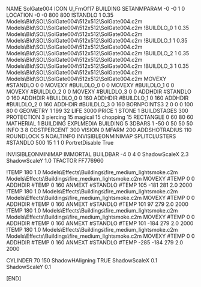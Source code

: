 NAME SolGate004
ICON U_FrnOf17
BUILDING
SETANMPARAM -0 -0 1 0
LOCATION -0 -0 800 800
!STANDLO      1 0.35 Models\Bld\SOL\SolGate004\512x512\SolGate004.c2m Models\Bld\SOL\SolGate004\512x512\SolGate004.c2m
!BUILDLO_0    1 0.35 Models\Bld\SOL\SolGate004\512x512\SolGate004.c2m Models\Bld\SOL\SolGate004\512x512\SolGate004.c2m
!BUILDLO_1    1 0.35 Models\Bld\SOL\SolGate004\512x512\SolGate004.c2m Models\Bld\SOL\SolGate004\512x512\SolGate004.c2m
!BUILDLO_2    1 0.35 Models\Bld\SOL\SolGate004\512x512\SolGate004.c2m Models\Bld\SOL\SolGate004\512x512\SolGate004.c2m
!BUILDLO_3    1 0.35 Models\Bld\SOL\SolGate004\512x512\SolGate004.c2m Models\Bld\SOL\SolGate004\512x512\SolGate004.c2m
MOVEXY #STANDLO   0 0
MOVEXY #BUILDLO_0 0 0
MOVEXY #BUILDLO_1 0 0
MOVEXY #BUILDLO_2 0 0
MOVEXY #BUILDLO_3 0 0
ADDHDIR #STANDLO 0 160
ADDHDIR #BUILDLO_0 0 160
ADDHDIR #BUILDLO_1 0 160
ADDHDIR #BUILDLO_2 0 160
ADDHDIR #BUILDLO_3 0 160
BORNPOINTS3 2 0 0 0 100 80 0
GEOMETRY 1 199 32
LIFE     3000
PRICE 1 STONE 1
BUILDSTAGES 300
PROTECTION 3 piercing 15 magical 15 chopping 15
RECTANGLE    0 60 80 60
MATHERIAL 1 BUILDING
EXPLMEDIA BUILDING 5
3DBARS 1 -50 0 50 50 50
INFO 3 8
COSTPERCENT 300
VISION 0
MFARM 200
ADDSHOTRADIUS 110
ROUNDLOCK 5
NOALTINFO
INVISIBLEONMINIMAP
SPLITCLUSTERS #STANDLO 500 15 1 1 0
PortretDisable True

INVISIBLEONMINIMAP
IMMORTAL
BUILDBAR -4 0 4 0
ShadowScaleX 2.3
ShadowScaleY 1.0
TFACTOR FF776960

!TEMP 180 1.0 Models\Effects\Buildings\fire_medium_lightsmoke.c2m Models\Effects\Buildings\fire_medium_lightsmoke.c2m
MOVEXY  #TEMP 0 0
ADDHDIR #TEMP 0 160
ANMEXT #STANDLO #TEMP 105 -181 281 2.0 2000
!TEMP 180 1.0 Models\Effects\Buildings\fire_medium_lightsmoke.c2m Models\Effects\Buildings\fire_medium_lightsmoke.c2m
MOVEXY  #TEMP 0 0
ADDHDIR #TEMP 0 160
ANMEXT #STANDLO #TEMP 101 97 279  2.0 2000
!TEMP 180 1.0 Models\Effects\Buildings\fire_medium_lightsmoke.c2m Models\Effects\Buildings\fire_medium_lightsmoke.c2m
MOVEXY  #TEMP 0 0
ADDHDIR #TEMP 0 160
ANMEXT #STANDLO #TEMP 101 -184 279 2.0 2000 
!TEMP 180 1.0 Models\Effects\Buildings\fire_medium_lightsmoke.c2m Models\Effects\Buildings\fire_medium_lightsmoke.c2m
MOVEXY  #TEMP 0 0
ADDHDIR #TEMP 0 160
ANMEXT #STANDLO #TEMP -285 -184 279 2.0 2000

CYLINDER 70 150
ShadowHAligning TRUE
ShadowScaleX 0.1
ShadowScaleY 0.1

[END]
